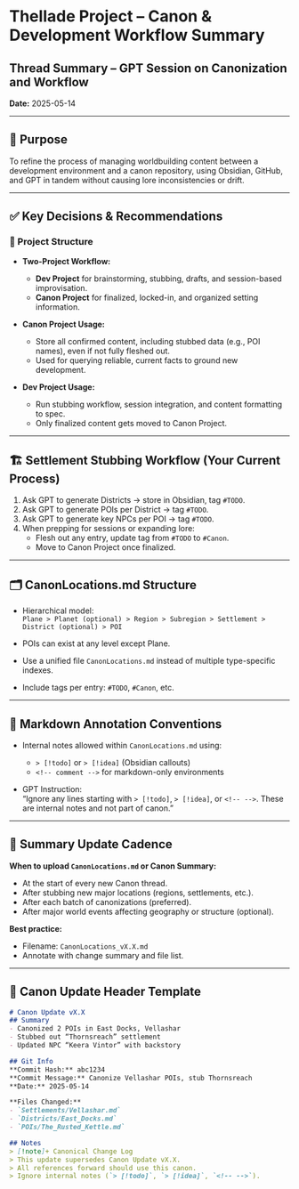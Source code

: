 # Thellade Project – Canon & Development Workflow Summary
## Thread Summary – GPT Session on Canonization and Workflow
**Date:** 2025-05-14

---

## 🧠 Purpose
To refine the process of managing worldbuilding content between a development environment and a canon repository, using Obsidian, GitHub, and GPT in tandem without causing lore inconsistencies or drift.

---

## ✅ Key Decisions & Recommendations

### 🔁 Project Structure
- **Two-Project Workflow:**
  - **Dev Project** for brainstorming, stubbing, drafts, and session-based improvisation.
  - **Canon Project** for finalized, locked-in, and organized setting information.

- **Canon Project Usage:**
  - Store all confirmed content, including stubbed data (e.g., POI names), even if not fully fleshed out.
  - Used for querying reliable, current facts to ground new development.

- **Dev Project Usage:**
  - Run stubbing workflow, session integration, and content formatting to spec.
  - Only finalized content gets moved to Canon Project.

---

## 🏗️ Settlement Stubbing Workflow (Your Current Process)
1. Ask GPT to generate Districts → store in Obsidian, tag `#TODO`.
2. Ask GPT to generate POIs per District → tag `#TODO`.
3. Ask GPT to generate key NPCs per POI → tag `#TODO`.
4. When prepping for sessions or expanding lore:
   - Flesh out any entry, update tag from `#TODO` to `#Canon`.
   - Move to Canon Project once finalized.

---

## 🗂️ CanonLocations.md Structure
- Hierarchical model:  
  `Plane > Planet (optional) > Region > Subregion > Settlement > District (optional) > POI`

- POIs can exist at any level except Plane.
- Use a unified file `CanonLocations.md` instead of multiple type-specific indexes.
- Include tags per entry: `#TODO`, `#Canon`, etc.

---

## 📝 Markdown Annotation Conventions
- Internal notes allowed within `CanonLocations.md` using:
  - `> [!todo]` or `> [!idea]` (Obsidian callouts)
  - `<!-- comment -->` for markdown-only environments

- GPT Instruction:  
  “Ignore any lines starting with `> [!todo]`, `> [!idea]`, or `<!-- -->`. These are internal notes and not part of canon.”

---

## 🔁 Summary Update Cadence
**When to upload `CanonLocations.md` or Canon Summary:**
- At the start of every new Canon thread.
- After stubbing new major locations (regions, settlements, etc.).
- After each batch of canonizations (preferred).
- After major world events affecting geography or structure (optional).

**Best practice:**
- Filename: `CanonLocations_vX.X.md`
- Annotate with change summary and file list.

---

## 🧾 Canon Update Header Template
```markdown
# Canon Update vX.X
## Summary
- Canonized 2 POIs in East Docks, Vellashar
- Stubbed out “Thornsreach” settlement
- Updated NPC “Keera Vintor” with backstory

## Git Info
**Commit Hash:** abc1234  
**Commit Message:** Canonize Vellashar POIs, stub Thornsreach  
**Date:** 2025-05-14

**Files Changed:**
- `Settlements/Vellashar.md`
- `Districts/East_Docks.md`
- `POIs/The_Rusted_Kettle.md`

## Notes
> [!note]+ Canonical Change Log  
> This update supersedes Canon Update vX.X.  
> All references forward should use this canon.  
> Ignore internal notes (`> [!todo]`, `> [!idea]`, `<!-- -->`).
